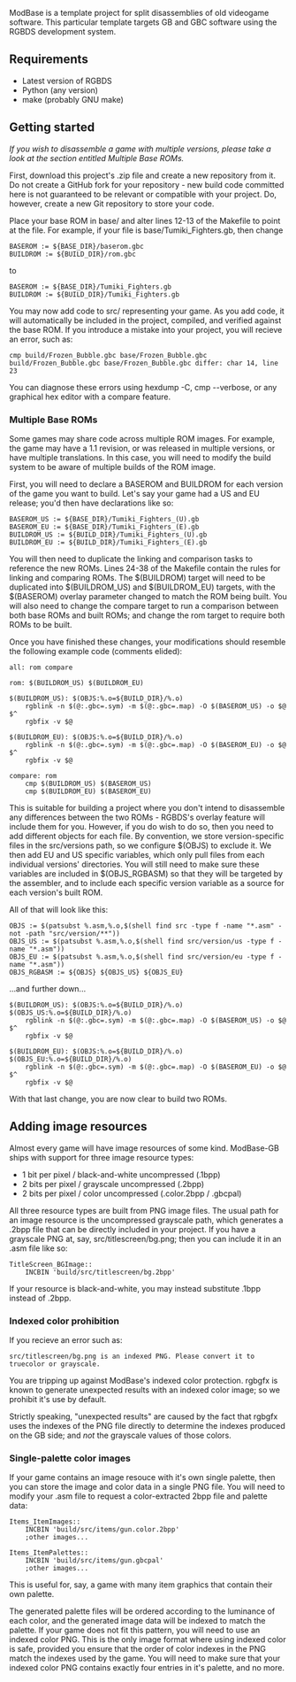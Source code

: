 ModBase is a template project for split disassemblies of old videogame
software. This particular template targets GB and GBC software using the RGBDS
development system.

## Requirements

* Latest version of RGBDS
* Python (any version)
* make (probably GNU make)

## Getting started

*If you wish to disassemble a game with multiple versions, please take a look
at the section entitled Multiple Base ROMs.*

First, download this project's .zip file and create a new repository from it.
Do not create a GitHub fork for your repository - new build code committed here
is not guaranteed to be relevant or compatible with your project. Do, however,
create a new Git repository to store your code.

Place your base ROM in base/ and alter lines 12-13 of the Makefile to point at
the file. For example, if your file is base/Tumiki_Fighters.gb, then change

    BASEROM := ${BASE_DIR}/baserom.gbc
    BUILDROM := ${BUILD_DIR}/rom.gbc

to

    BASEROM := ${BASE_DIR}/Tumiki_Fighters.gb
    BUILDROM := ${BUILD_DIR}/Tumiki_Fighters.gb

You may now add code to src/ representing your game. As you add code, it will
automatically be included in the project, compiled, and verified against the
base ROM. If you introduce a mistake into your project, you will recieve an
error, such as:

    cmp build/Frozen_Bubble.gbc base/Frozen_Bubble.gbc
    build/Frozen_Bubble.gbc base/Frozen_Bubble.gbc differ: char 14, line 23

You can diagnose these errors using hexdump -C, cmp --verbose, or any graphical
hex editor with a compare feature.

### Multiple Base ROMs

Some games may share code across multiple ROM images. For example, the game may
have a 1.1 revision, or was released in multiple versions, or have multiple
translations. In this case, you will need to modify the build system to be aware
of multiple builds of the ROM image.

First, you will need to declare a BASEROM and BUILDROM for each version of the
game you want to build. Let's say your game had a US and EU release; you'd then
have declarations like so:

    BASEROM_US := ${BASE_DIR}/Tumiki_Fighters_(U).gb
    BASEROM_EU := ${BASE_DIR}/Tumiki_Fighters_(E).gb
    BUILDROM_US := ${BUILD_DIR}/Tumiki_Fighters_(U).gb
    BUILDROM_EU := ${BUILD_DIR}/Tumiki_Fighters_(E).gb

You will then need to duplicate the linking and comparison tasks to reference
the new ROMs. Lines 24-38 of the Makefile contain the rules for linking and
comparing ROMs. The $(BUILDROM) target will need to be duplicated into
$(BUILDROM_US) and $(BUILDROM_EU) targets, with the $(BASEROM) overlay parameter
changed to match the ROM being built. You will also need to change the compare
target to run a comparison between both base ROMs and built ROMs; and change the
rom target to require both ROMs to be built.

Once you have finished these changes, your modifications should resemble the
following example code (comments elided):

    all: rom compare
    
    rom: $(BUILDROM_US) $(BUILDROM_EU)
    
    $(BUILDROM_US): $(OBJS:%.o=${BUILD_DIR}/%.o)
    	rgblink -n $(@:.gbc=.sym) -m $(@:.gbc=.map) -O $(BASEROM_US) -o $@ $^
    	rgbfix -v $@
    
    $(BUILDROM_EU): $(OBJS:%.o=${BUILD_DIR}/%.o)
    	rgblink -n $(@:.gbc=.sym) -m $(@:.gbc=.map) -O $(BASEROM_EU) -o $@ $^
    	rgbfix -v $@
    
    compare: rom
    	cmp $(BUILDROM_US) $(BASEROM_US)
    	cmp $(BUILDROM_EU) $(BASEROM_EU)

This is suitable for building a project where you don't intend to disassemble
any differences between the two ROMs - RGBDS's overlay feature will include them
for you. However, if you do wish to do so, then you need to add different
objects for each file. By convention, we store version-specific files in the
src/versions path, so we configure $(OBJS) to exclude it. We then add EU and US
specific variables, which only pull files from each individual versions'
directories. You will still need to make sure these variables are included in
$(OBJS_RGBASM) so that they will be targeted by the assembler, and to include
each specific version variable as a source for each version's built ROM.

All of that will look like this:

    OBJS := $(patsubst %.asm,%.o,$(shell find src -type f -name "*.asm" -not -path "src/version/**"))
    OBJS_US := $(patsubst %.asm,%.o,$(shell find src/version/us -type f -name "*.asm"))
    OBJS_EU := $(patsubst %.asm,%.o,$(shell find src/version/eu -type f -name "*.asm"))
    OBJS_RGBASM := ${OBJS} ${OBJS_US} ${OBJS_EU}
    
...and further down...
    
    $(BUILDROM_US): $(OBJS:%.o=${BUILD_DIR}/%.o) $(OBJS_US:%.o=${BUILD_DIR}/%.o)
    	rgblink -n $(@:.gbc=.sym) -m $(@:.gbc=.map) -O $(BASEROM_US) -o $@ $^
    	rgbfix -v $@
    
    $(BUILDROM_EU): $(OBJS:%.o=${BUILD_DIR}/%.o) $(OBJS_EU:%.o=${BUILD_DIR}/%.o)
    	rgblink -n $(@:.gbc=.sym) -m $(@:.gbc=.map) -O $(BASEROM_EU) -o $@ $^
    	rgbfix -v $@

With that last change, you are now clear to build two ROMs.

## Adding image resources

Almost every game will have image resources of some kind. ModBase-GB ships with
support for three image resource types:

 * 1 bit per pixel / black-and-white uncompressed (.1bpp)
 * 2 bits per pixel / grayscale uncompressed (.2bpp)
 * 2 bits per pixel / color uncompressed (.color.2bpp / .gbcpal)

All three resource types are built from PNG image files. The usual path for an
image resource is the uncompressed grayscale path, which generates a .2bpp file
that can be directly included in your project. If you have a grayscale PNG at,
say, src/titlescreen/bg.png; then you can include it in an .asm file like so:

    TitleScreen_BGImage::
        INCBIN 'build/src/titlescreen/bg.2bpp'

If your resource is black-and-white, you may instead substitute .1bpp instead
of .2bpp.

### Indexed color prohibition

If you recieve an error such as:

    src/titlescreen/bg.png is an indexed PNG. Please convert it to truecolor or grayscale.

You are tripping up against ModBase's indexed color protection. rgbgfx is known
to generate unexpected results with an indexed color image; so we prohibit it's
use by default.

Strictly speaking, "unexpected results" are caused by the fact that rgbgfx uses
the indexes of the PNG file directly to determine the indexes produced on the
GB side; and *not* the grayscale values of those colors.

### Single-palette color images

If your game contains an image resouce with it's own single palette, then you
can store the image and color data in a single PNG file. You will need to
modify your .asm file to request a color-extracted 2bpp file and palette data:

    Items_ItemImages::
        INCBIN 'build/src/items/gun.color.2bpp'
        ;other images...
    
    Items_ItemPalettes::
        INCBIN 'build/src/items/gun.gbcpal'
        ;other images...

This is useful for, say, a game with many item graphics that contain their own
palette.

The generated palette files will be ordered according to the luminance of each
color, and the generated image data will be indexed to match the palette. If
your game does not fit this pattern, you will need to use an indexed color PNG.
This is the only image format where using indexed color is safe, provided you
ensure that the order of color indexes in the PNG match the indexes used by the
game. You will need to make sure that your indexed color PNG contains exactly
four entries in it's palette, and no more.